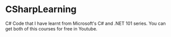 # CSharpLearning
C# Code that I have learnt from Microsoft's C# and .NET 101 series. You can get both of this courses for free in Youtube.
